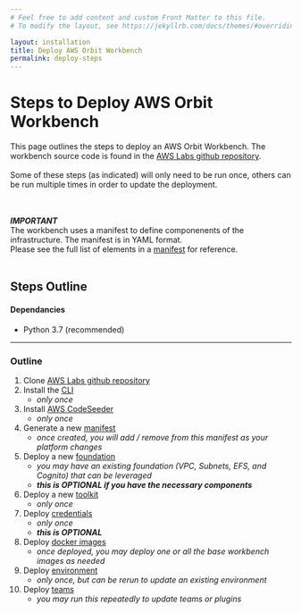 ```yaml
---
# Feel free to add content and custom Front Matter to this file.
# To modify the layout, see https://jekyllrb.com/docs/themes/#overriding-theme-defaults

layout: installation
title: Deploy AWS Orbit Workbench
permalink: deploy-steps
---
```


# Steps to Deploy AWS Orbit Workbench 
This page outlines the steps to deploy an AWS Orbit Workbench.  The workbench source code is found in
the [AWS Labs github repository](https://github.com/awslabs/aws-orbit-workbench/).
<br><br>
Some of these steps (as indicated) will only need to be run once, others can be run multiple times in order to update the deployment.  

<br><br>
**_IMPORTANT_** <br>The workbench uses a manifest to define componenents of the infrastructure.  The manifest is in YAML format.<br>
Please see the full list of elements in a [manifest](orbit-manifest-guide) for reference.  
<br>
## Steps Outline

#### Dependancies
- Python 3.7 (recommended)

----
### Outline

1.   Clone [AWS Labs github repository](detail-clone)
2.   Install the [CLI](detail-cli)
     - _only once_
3.   Install [AWS CodeSeeder](detail-codeseeder) 
     - _only once_
4.   Generate a new [manifest](detail-manifest) 
     - _once created, you will add / remove from this manifest as your platform changes_
5.   Deploy a new [foundation](detail-foundation) 
     -  _you may have an existing foundation (VPC, Subnets, EFS, and Cognito) that can be leveraged_
     -  **_this is OPTIONAL if you have the necessary components_**
6.   Deploy a new [toolkit](detail-toolkit) 
     - _only once_
7.   Deploy [credentials](detail-credentials) 
     - _only once_
     -  **_this is OPTIONAL_**
8.   Deploy [docker images](detail-images) 
     - _once deployed, you may deploy one or all the base workbench images as needed_
9.   Deploy [environment](detail-environment)
     - _only once, but can be rerun to update an existing environment_
10.  Deploy [teams](detail-teams)
     - _you may run this repeatedly to update teams or plugins_


